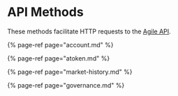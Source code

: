 # API Methods

These methods facilitate HTTP requests to the [Agile API](../../api/).

{% page-ref page="account.md" %}

{% page-ref page="atoken.md" %}

{% page-ref page="market-history.md" %}

{% page-ref page="governance.md" %}

